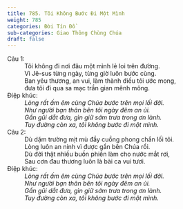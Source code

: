 ```yaml
---
title: 785. Tôi Không Bước Đi Một Mình
weight: 785
categories: Đời Tín Đồ
sub-categories: Giao Thông Chùng Chúa
draft: false
---
```

<dl><dt>Câu 1:</dt><dd data-verse="1">Tôi không đi nơi đâu một mình lẻ loi trên đường. <br/>Vì Jê-sus từng ngày, từng giờ luôn bước cùng. <br/>Ban yêu thương, an vui, làm thành điều tôi ước mong, <br/>đưa tôi đi qua sa mạc trần gian mênh mông. </dd><dt>Điệp khúc:</dt><dd data-chorus="1"><em>Lòng rất ấm êm cùng Chúa bước trên mọi lối đời. <br/>Như người bạn thân bên tôi ngày đêm an ủi. <br/>Gần gũi dắt đưa, gìn giữ sớm trưa trong ơn lành. <br/>Tuy đường còn xa, tôi không bước đi một mình. </em></dd><dt>Câu 2:</dt><dd data-verse="2">Dù dặm trường mịt mù đầy cuồng phong chắn lối tôi. <br/>Lòng luôn an ninh vì được gần bên Chúa rồi. <br/>Dù đời thật nhiều buồn phiền làm cho nước mắt rơi, <br/>Sau cơn đau thương luôn là bài ca vui tươi. </dd><dt>Điệp khúc:</dt><dd data-chorus="1"><em>Lòng rất ấm êm cùng Chúa bước trên mọi lối đời. <br/>Như người bạn thân bên tôi ngày đêm an ủi. <br/>Gần gũi dắt đưa, gìn giữ sớm trưa trong ơn lành. <br/>Tuy đường còn xa, tôi không bước đi một mình. </em></dd></dl>